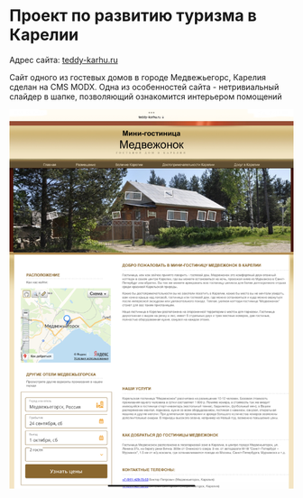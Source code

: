 # Проект по развитию туризма в Карелии

Адрес сайта: [teddy-karhu.ru](https://teddy-karhu.ru/)

Сайт одного из гостевых домов в городе Медвежьегорс, Карелия сделан на CMS MODX. Одна из особенностей сайта - нетривиальный слайдер в шапке, позволяющий ознакомится интерьером помощений

![alt text](IMG_3232.jpg)
